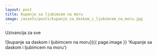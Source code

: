 ```yaml
---
layout: post
title: Kupanje sa ljubimcem na moru
image: /assets/posts/kupanje_sa_daskom_i_ljubimcem_na_moru.jpg
---
```


Uzivancija za sve

![kupanje sa daskom i ljubimcem na moru]({{ page.image }} 'Kupanje sa daskom i ljubimcem na moru')
